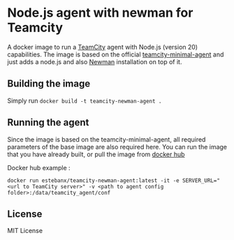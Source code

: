 # Node.js agent with newman for Teamcity

A docker image to run a [TeamCity](https://www.jetbrains.com/teamcity/) agent with Node.js (version 20) capabilities.
The image is based on the official [teamcity-minimal-agent](https://hub.docker.com/r/jetbrains/teamcity-minimal-agent/) and just adds a node.js and also [Newman](https://github.com/postmanlabs/newman) installation on top of it.

## Building the image

Simply run `docker build -t teamcity-newman-agent .`

## Running the agent

Since the image is based on the teamcity-minimal-agent, all required parameters of the base image are also required here.
You can run the image that you have already built, or pull the image from [docker hub](https://hub.docker.com/r/estebanx/teamcity-newman-agent/)

Docker hub example :

`docker run estebanx/teamcity-newman-agent:latest -it -e SERVER_URL="<url to TeamCity server>" -v <path to agent config folder>:/data/teamcity_agent/conf`

## License

MIT License
